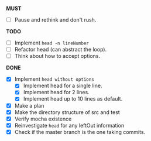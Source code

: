 **MUST**
- [ ] Pause and rethink and don't rush.

**TODO**

- [ ] Implement `head -n lineNumber` 
- [ ] Refactor head (can abstract the loop).
- [ ] Think about how to accept options.

**DONE**

- [x] Implement `head without options`
  - [x] Implement head for a single line.
  - [x] Implement head for 2 lines.
  - [x] Implement head up to 10 lines as default.
- [x] Make a plan
- [x] Make the directory structure of src and test
- [x] Verify mocha existence
- [x] Reinvestigate `head` for any leftOut information
- [x] Check if the master branch is the one taking commits.
